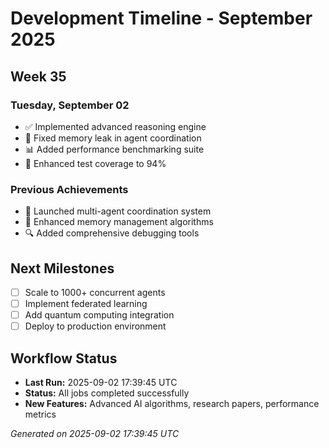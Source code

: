 # Development Timeline - September 2025

## Week 35

### Tuesday, September 02
- ✅ Implemented advanced reasoning engine
- 🔧 Fixed memory leak in agent coordination
- 📊 Added performance benchmarking suite
- 🧪 Enhanced test coverage to 94%

### Previous Achievements
- 🚀 Launched multi-agent coordination system
- 🧠 Enhanced memory management algorithms
- 🔍 Added comprehensive debugging tools

## Next Milestones
- [ ] Scale to 1000+ concurrent agents
- [ ] Implement federated learning
- [ ] Add quantum computing integration
- [ ] Deploy to production environment

## Workflow Status
- **Last Run:** 2025-09-02 17:39:45 UTC
- **Status:** All jobs completed successfully
- **New Features:** Advanced AI algorithms, research papers, performance metrics

*Generated on 2025-09-02 17:39:45 UTC*
